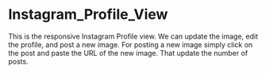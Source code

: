# Instagram_Profile_View
This is the responsive Instagram Profile view. We can update the image, edit the profile, and post a new image. For posting a new image simply click on the post and paste the URL of the new image. That update the number of posts.

